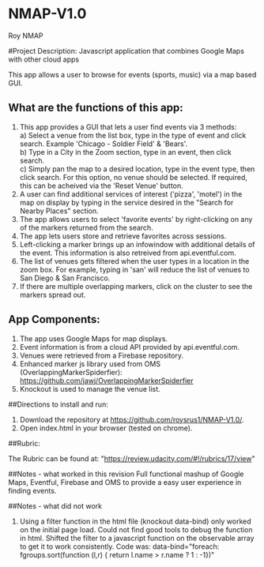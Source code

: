# NMAP-V1.0
Roy NMAP


#Project Description: Javascript application that combines Google Maps with other cloud apps


This app allows a user to browse for events (sports, music) via a map based GUI.

## What are the functions of this app:
1. This app provides a GUI that lets a user find events via 3 methods:<br>
    a) Select a venue from the list box, type in the type of event and click search.  Example 'Chicago - Soldier Field' & 'Bears'.<br>
    b) Type in a City in the Zoom section, type in an event, then click search.<br>
    c) Simply pan the map to a desired location, type in the event type, then click search.  For this option,
        no venue should be selected.  If required, this can be acheived via the 'Reset Venue' button.<br>
2.  A user can find additional services of interest ('pizza', 'motel') in the map on display by typing in the service desired
    in the "Search for Nearby Places" section.
3.  The app allows users to select 'favorite events' by right-clicking on any of the markers returned from the search.
4.  The app lets users store and retrieve favorites across sessions.
5.  Left-clicking a marker brings up an infowindow with additional details of the event.  This information is also retreived
       from api.eventful.com.
6.  The list of venues gets filtered when the user types in a location in the zoom box.  For example, typing in 'san' will reduce the list of venues to San Diego & San Francisco.
7.  If there are multiple overlapping markers, click on the cluster to see the markers spread out. 

## App Components:
1. The app uses Google Maps for map displays.
2. Event information is from a cloud API provided by api.eventful.com.
3. Venues were retrieved from a Firebase repository.
4. Enhanced marker js library used from OMS (OverlappingMarkerSpiderfier):
    https://github.com/jawj/OverlappingMarkerSpiderfier
5. Knockout is used to manage the venue list.


##Directions to install and run:
1. Download the repository at https://github.com/roysrus1/NMAP-V1.0/.
2. Open index.html in your browser (tested on chrome).


##Rubric:

The Rubric can be found at:  "https://review.udacity.com/#!/rubrics/17/view"

##Notes - what worked in this revision
Full functional mashup of Google Maps, Eventful, Firebase and OMS to provide a easy user experience in finding events.


##Notes - what did not work
1) Using a filter function in the html file (knockout data-bind) only worked on the initial page load.  Could not find good tools to debug the function in html.  Shifted the filter to a javascript function on the observable array to get it to work consistently.  Code was:  data-bind="foreach: fgroups.sort(function (l,r) { return l.name > r.name ? 1 : -1})"
